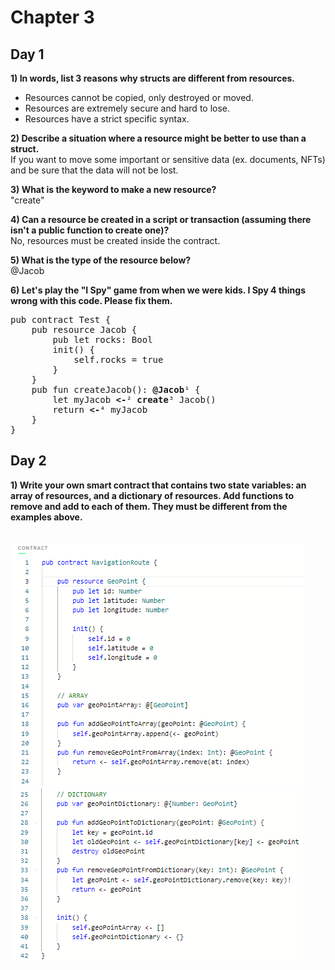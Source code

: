 # Chapter 3

## Day 1

**1) In words, list 3 reasons why structs are different from resources.**      
*  Resources cannot be copied, only destroyed or moved.
*  Resources are extremely secure and hard to lose.
*  Resources have a strict specific syntax.

**2) Describe a situation where a resource might be better to use than a struct.**    
If you want to move some important or sensitive data (ex. documents, NFTs) and be sure that the data will not be lost.

**3) What is the keyword to make a new resource?**    
"create"

**4) Can a resource be created in a script or transaction (assuming there isn't a public function to create one)?**    
No, resources must be created inside the contract.

**5) What is the type of the resource below?**          
@Jacob

**6) Let's play the "I Spy" game from when we were kids. I Spy 4 things wrong with this code. Please fix them.**  
<pre>
pub contract Test {        
    pub resource Jacob {           
        pub let rocks: Bool           
        init() {           
            self.rocks = true           
        }           
    }           
    pub fun createJacob(): <b>@Jacob</b>¹ {           
        let myJacob <b><-</b>² <b>create</b>³ Jacob()            
        return <b><-</b>⁴ myJacob           
    }           
}           
</pre>

## Day 2           

**1) Write your own smart contract that contains two state variables: an array of resources, and a dictionary of resources. Add functions to remove and add to each of them. They must be different from the examples above.**    
<br/><br/>
![Screenshot](images/chap3-day2-q1-1.PNG)
![Screenshot](images/chap3-day2-q1-2.PNG)
<br/><br/>


